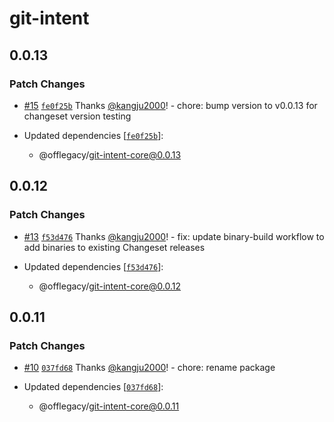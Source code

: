 # git-intent

## 0.0.13
### Patch Changes



- [#15](https://github.com/offlegacy/git-intent/pull/15) [`fe0f25b`](https://github.com/offlegacy/git-intent/commit/fe0f25bd0632f1fc6a2e37932b6eac93c417565b) Thanks [@kangju2000](https://github.com/kangju2000)! - chore: bump version to v0.0.13 for changeset version testing

- Updated dependencies [[`fe0f25b`](https://github.com/offlegacy/git-intent/commit/fe0f25bd0632f1fc6a2e37932b6eac93c417565b)]:
  - @offlegacy/git-intent-core@0.0.13

## 0.0.12
### Patch Changes



- [#13](https://github.com/offlegacy/git-intent/pull/13) [`f53d476`](https://github.com/offlegacy/git-intent/commit/f53d47670edc7f59e0a1d8bac2ab830d80a6ff14) Thanks [@kangju2000](https://github.com/kangju2000)! - fix: update binary-build workflow to add binaries to existing Changeset releases

- Updated dependencies [[`f53d476`](https://github.com/offlegacy/git-intent/commit/f53d47670edc7f59e0a1d8bac2ab830d80a6ff14)]:
  - @offlegacy/git-intent-core@0.0.12

## 0.0.11
### Patch Changes



- [#10](https://github.com/offlegacy/git-intent/pull/10) [`037fd68`](https://github.com/offlegacy/git-intent/commit/037fd68ccd7181b43752b1196b79305c93c16c0a) Thanks [@kangju2000](https://github.com/kangju2000)! - chore: rename package

- Updated dependencies [[`037fd68`](https://github.com/offlegacy/git-intent/commit/037fd68ccd7181b43752b1196b79305c93c16c0a)]:
  - @offlegacy/git-intent-core@0.0.11
